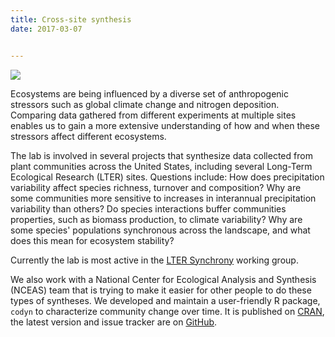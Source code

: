 ```yaml
---
title: Cross-site synthesis
date: 2017-03-07


---
```


<image thumb="_tn" src="/img/LTER.jpg" caption="Grassland LTER sites across the US">

<!--more-->


Ecosystems are being influenced by a diverse set of anthropogenic stressors such as global climate change and nitrogen deposition. Comparing data gathered from different experiments at multiple sites enables us to gain a more extensive understanding of how and when these stressors affect different ecosystems.

The lab is involved in several projects that synthesize data collected from plant communities across the United States, including several Long-Term Ecological Research (LTER) sites. Questions include: How does precipitation variability affect species richness, turnover and composition? Why are some communities more sensitive to increases in interannual precipitation variability than others? Do species interactions buffer communities properties, such as biomass production, to climate variability? Why are some species' populations synchronous across the landscape, and what does this mean for ecosystem stability? 

Currently the lab is most active in the [LTER Synchrony]( https://www.nceas.ucsb.edu/featured/hallett) working group. 

We also work with a National Center for Ecological Analysis and Synthesis (NCEAS) team that is trying to make it easier for other people to do these types of syntheses. We developed and maintain a user-friendly R package, `codyn` to characterize community change over time. It is published on [CRAN](https://cran.r-project.org/web/packages/codyn/index.html), the latest version and issue tracker are on [GitHub](https://github.com/NCEAS/codyn). 